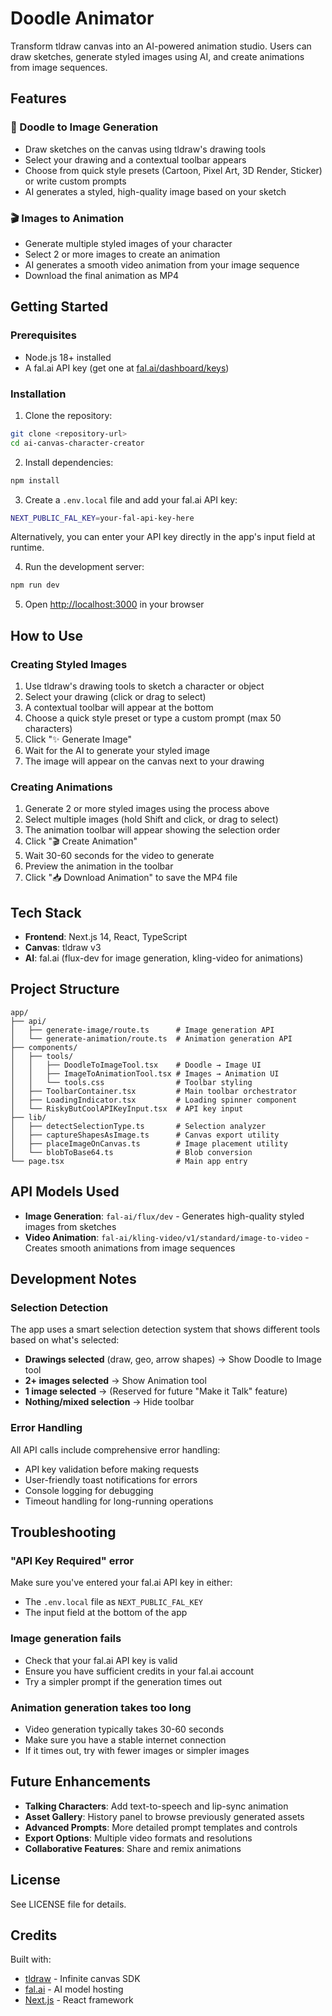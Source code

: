 # Doodle Animator

Transform tldraw canvas into an AI-powered animation studio. Users can draw sketches, generate styled images using AI, and create animations from image sequences.

## Features

### 🎨 Doodle to Image Generation

- Draw sketches on the canvas using tldraw's drawing tools
- Select your drawing and a contextual toolbar appears
- Choose from quick style presets (Cartoon, Pixel Art, 3D Render, Sticker) or write custom prompts
- AI generates a styled, high-quality image based on your sketch

### 🎬 Images to Animation

- Generate multiple styled images of your character
- Select 2 or more images to create an animation
- AI generates a smooth video animation from your image sequence
- Download the final animation as MP4

## Getting Started

### Prerequisites

- Node.js 18+ installed
- A fal.ai API key (get one at [fal.ai/dashboard/keys](https://fal.ai/dashboard/keys))

### Installation

1. Clone the repository:

```bash
git clone <repository-url>
cd ai-canvas-character-creator
```

2. Install dependencies:

```bash
npm install
```

3. Create a `.env.local` file and add your fal.ai API key:

```bash
NEXT_PUBLIC_FAL_KEY=your-fal-api-key-here
```

Alternatively, you can enter your API key directly in the app's input field at runtime.

4. Run the development server:

```bash
npm run dev
```

5. Open [http://localhost:3000](http://localhost:3000) in your browser

## How to Use

### Creating Styled Images

1. Use tldraw's drawing tools to sketch a character or object
2. Select your drawing (click or drag to select)
3. A contextual toolbar will appear at the bottom
4. Choose a quick style preset or type a custom prompt (max 50 characters)
5. Click "✨ Generate Image"
6. Wait for the AI to generate your styled image
7. The image will appear on the canvas next to your drawing

### Creating Animations

1. Generate 2 or more styled images using the process above
2. Select multiple images (hold Shift and click, or drag to select)
3. The animation toolbar will appear showing the selection order
4. Click "🎬 Create Animation"
5. Wait 30-60 seconds for the video to generate
6. Preview the animation in the toolbar
7. Click "📥 Download Animation" to save the MP4 file

## Tech Stack

- **Frontend**: Next.js 14, React, TypeScript
- **Canvas**: tldraw v3
- **AI**: fal.ai (flux-dev for image generation, kling-video for animations)

## Project Structure

```
app/
├── api/
│   ├── generate-image/route.ts      # Image generation API
│   └── generate-animation/route.ts  # Animation generation API
├── components/
│   ├── tools/
│   │   ├── DoodleToImageTool.tsx    # Doodle → Image UI
│   │   ├── ImageToAnimationTool.tsx # Images → Animation UI
│   │   └── tools.css                # Toolbar styling
│   ├── ToolbarContainer.tsx         # Main toolbar orchestrator
│   ├── LoadingIndicator.tsx         # Loading spinner component
│   └── RiskyButCoolAPIKeyInput.tsx  # API key input
├── lib/
│   ├── detectSelectionType.ts       # Selection analyzer
│   ├── captureShapesAsImage.ts      # Canvas export utility
│   ├── placeImageOnCanvas.ts        # Image placement utility
│   └── blobToBase64.ts              # Blob conversion
└── page.tsx                         # Main app entry
```

## API Models Used

- **Image Generation**: `fal-ai/flux/dev` - Generates high-quality styled images from sketches
- **Video Animation**: `fal-ai/kling-video/v1/standard/image-to-video` - Creates smooth animations from image sequences

## Development Notes

### Selection Detection

The app uses a smart selection detection system that shows different tools based on what's selected:

- **Drawings selected** (draw, geo, arrow shapes) → Show Doodle to Image tool
- **2+ images selected** → Show Animation tool
- **1 image selected** → (Reserved for future "Make it Talk" feature)
- **Nothing/mixed selection** → Hide toolbar

### Error Handling

All API calls include comprehensive error handling:

- API key validation before making requests
- User-friendly toast notifications for errors
- Console logging for debugging
- Timeout handling for long-running operations

## Troubleshooting

### "API Key Required" error

Make sure you've entered your fal.ai API key in either:

- The `.env.local` file as `NEXT_PUBLIC_FAL_KEY`
- The input field at the bottom of the app

### Image generation fails

- Check that your fal.ai API key is valid
- Ensure you have sufficient credits in your fal.ai account
- Try a simpler prompt if the generation times out

### Animation generation takes too long

- Video generation typically takes 30-60 seconds
- Make sure you have a stable internet connection
- If it times out, try with fewer images or simpler images

## Future Enhancements

- **Talking Characters**: Add text-to-speech and lip-sync animation
- **Asset Gallery**: History panel to browse previously generated assets
- **Advanced Prompts**: More detailed prompt templates and controls
- **Export Options**: Multiple video formats and resolutions
- **Collaborative Features**: Share and remix animations

## License

See LICENSE file for details.

## Credits

Built with:

- [tldraw](https://tldraw.dev) - Infinite canvas SDK
- [fal.ai](https://fal.ai) - AI model hosting
- [Next.js](https://nextjs.org) - React framework
